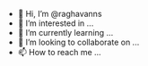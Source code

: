 - 👋 Hi, I’m @raghavanns
- 👀 I’m interested in ...
- 🌱 I’m currently learning ...
- 💞️ I’m looking to collaborate on ...
- 📫 How to reach me ...

<!---
raghavanns/raghavanns is a ✨ special ✨ repository because its `README.md` (this file) appears on your GitHub profile.
You can click the Preview link to take a look at your changes.
--->
